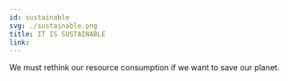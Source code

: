 ```yaml
---
id: sustainable
svg: ./sustainable.png
title: IT IS SUSTAINABLE
link:
---
```


We must rethink our resource consumption if we want to save our planet.
